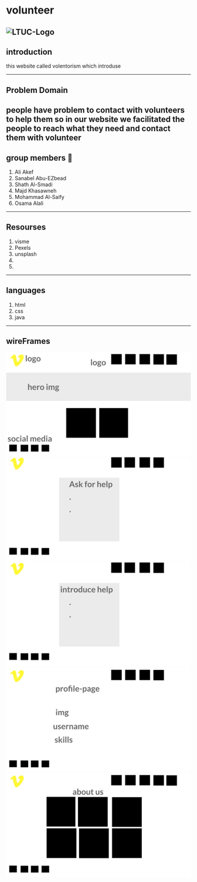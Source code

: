 # volunteer
![LTUC-Logo](https://www.wzfne.com/wp-content/uploads/2021/07/D352920C-D96E-4611-88B5-41E28F2C8E03.png)
-------------------------------------------------------------------------------------------------------------------
## introduction 
this website called volentorism which introduse 


-------------------------------------------------------------------------------------------------------------------
## Problem Domain
people have problem to contact with volunteers to help them so in our website we facilitated the people to reach what they need and contact them with volunteer 
-------------------------------------------------------------------------------------------------------------------
## group members 👥
1. Ali Akef
2. Sanabel Abu-EZbead
3. Shath Al-Smadi
4. Majd Khasawneh
5. Mohammad Al-Saify
6. Osama Alali
-------------------------------------------------------------------------------------------------------------------
## Resourses
1. visme
2. Pexels
3. unsplash
4. 
5. 
-------------------------------------------------------------------------------------------------------------------
## languages
1. html
2. css
3. java
-------------------------------------------------------------------------------------------------------------------
## wireFrames
![home](home.jpg)
<br>
![user](user.jpg)
<br>
![volunteer](volunteer.jpg)
<br>
![profile](profile.jpg)
<br>
![about-us](about-us.jpg)
